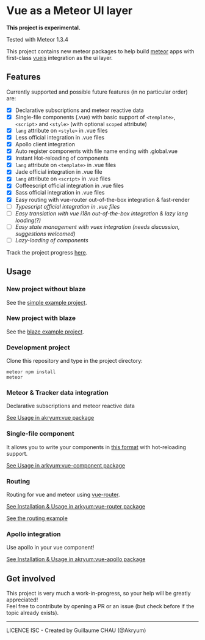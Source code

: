 # Vue as a Meteor UI layer

**This project is experimental.**

Tested with Meteor 1.3.4

This project contains new meteor packages to help build [meteor](http://meteor.com/) apps with first-class [vuejs](http://vuejs.org/) integration as the ui layer.

## Features

Currently supported and possible future features (in no particular order) are:

 - [x] Declarative subscriptions and meteor reactive data
 - [x] Single-file components (.vue) with basic support of `<template>`, `<script>` and `<style>` (with optional `scoped` attribute)
 - [x] `lang` attribute on `<style>` in .vue files
 - [x] Less official integration in .vue files
 - [x] Apollo client integration
 - [x] Auto register components with file name ending with .global.vue
 - [x] Instant Hot-reloading of components
 - [x] `lang` attribute on `<template>` in .vue files
 - [x] Jade official integration in .vue file
 - [x] `lang` attribute on `<script>` in .vue files
 - [x] Coffeescript official integration in .vue files
 - [x] Sass official integration in .vue files
 - [x] Easy routing with vue-router out-of-the-box integration & fast-render
 - [ ] *Typescript official integration in .vue files*
 - [ ] *Easy translation with vue i18n out-of-the-box integration & lazy lang loading(?)*
 - [ ] *Easy state management with vuex integration (needs discussion, suggestions welcomed)*
 - [ ] *Lazy-loading of components*

Track the project progress [here](https://github.com/Akryum/meteor-vue-component/milestones).

## Usage

### New project without blaze

See the [simple example project](https://github.com/Akryum/meteor-vue-example).

### New project with blaze

See the [blaze example project](https://github.com/Akryum/meteor-vue-blaze).

### Development project

Clone this repository and type in the project directory:

    meteor npm install
    meteor

### Meteor & Tracker data integration

Declarative subscriptions and meteor reactive data

[See Usage in akryum:vue package](https://github.com/Akryum/meteor-vue-component/tree/master/packages/vue#usage)

### Single-file component

It allows you to write your components in [this format](https://vuejs.org/guide/application.html#Single-File-Components) with hot-reloading support.

[See Usage in arkyum:vue-component package](https://github.com/Akryum/meteor-vue-component/tree/master/packages/vue-component#usage)

### Routing

Routing for vue and meteor using [vue-router](https://github.com/vuejs/vue-router).

[See Installation & Usage in arkyum:vue-router package](https://github.com/Akryum/meteor-vue-component/tree/master/packages/vue-router#installation)

[See the routing example](https://github.com/Akryum/meteor-vue-example-routing)

### Apollo integration

Use apollo in your vue component!

[See Installation & Usage in akryum:vue-apollo package](https://github.com/Akryum/meteor-vue-component/tree/master/packages/vue-apollo#installation)

## Get involved

This project is very much a work-in-progress, so your help will be greatly appreciated!  
Feel free to contribute by opening a PR or an issue (but check before if the topic already exists).

---

LICENCE ISC - Created by Guillaume CHAU (@Akryum)
